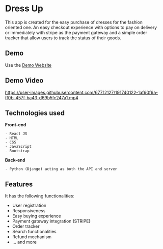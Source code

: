 # Dress Up

This app is created for the easy purchase of dresses for the fashion oriented one. An easy checkout experience with options to pay on delivery or immediately with stripe as the payment gateway and a simple order tracker that allow users to track the status of their goods.

## Demo

Use the [Demo Website](https://dress.up.railway.app)

## Demo Video

https://user-images.githubusercontent.com/67712127/191740122-1af60f9a-ff0b-457f-ba43-d69b5fc247a1.mp4

## Technologies used

**Front-end**

```
- React JS
- HTML
- CSS
- JavaScript
- Bootstrap
```

**Back-end**

```
- Python (Django) acting as both the API and server
```

## Features

It has the following functionalities:

- User registration
- Responsiveness
- Easy buying experience
- Payment gateway integration (STRIPE)
- Order tracker
- Search functionalities
- Refund mechanism
- ... and more
